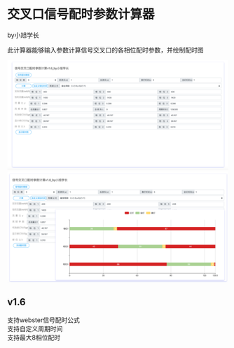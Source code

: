 # 交叉口信号配时参数计算器
by小旭学长  
 
此计算器能够输入参数计算信号交叉口的各相位配时参数，并绘制配时图  

<img src = '1.png'>
<img src = '2.png'>

## v1.6
支持webster信号配时公式  
支持自定义周期时间  
支持最大8相位配时
